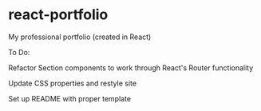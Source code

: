 # react-portfolio
My professional portfolio (created in React)


To Do: 

Refactor Section components to work through React's Router functionality

Update CSS properties and restyle site

Set up README with proper template
